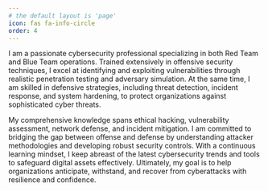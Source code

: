 ```yaml
---
# the default layout is 'page'
icon: fas fa-info-circle
order: 4
---
```


I am a passionate cybersecurity professional specializing in both Red Team and Blue Team operations. Trained extensively in offensive security techniques, I excel at identifying and exploiting vulnerabilities through realistic penetration testing and adversary simulation. At the same time, I am skilled in defensive strategies, including threat detection, incident response, and system hardening, to protect organizations against sophisticated cyber threats.

My comprehensive knowledge spans ethical hacking, vulnerability assessment, network defense, and incident mitigation. I am committed to bridging the gap between offense and defense by understanding attacker methodologies and developing robust security controls. With a continuous learning mindset, I keep abreast of the latest cybersecurity trends and tools to safeguard digital assets effectively.
Ultimately, my goal is to help organizations anticipate, withstand, and recover from cyberattacks with resilience and confidence.
